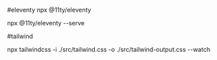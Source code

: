 
#eleventy
npx @11ty/eleventy

npx @11ty/eleventy --serve

#tailwind

npx tailwindcss -i ./src/tailwind.css -o ./src/tailwind-output.css --watch